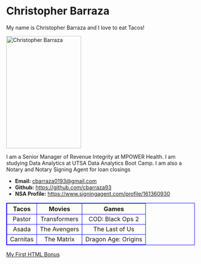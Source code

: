 <!DOCTYPE html>
<html lang="en-us">
  <style>
    table, th, td {
      border: 1px solid black;
      border-collapse: collapse;
      border-color: blue;
      text-align: center;
    }
    </style>

<head>
  <meta charset="UTF-8">
  <title>Activity 1: Basic HTML Bio</title>
</head>

<body>

  <h1>Christopher Barraza</h1>

  <p>My name is Christopher Barraza and I love to eat Tacos!</p>

  <img src="https://s23209.pcdn.co/wp-content/uploads/2019/04/Mexican-Street-TacosIMG_9091.jpg" alt="Christopher Barraza" width="200" height="300" />
  
  <p>I am a Senior Manager of Revenue Integrity at MPOWER Health.
    I am studying Data Analytics at UTSA Data Analytics Boot Camp. I am also a Notary and Notary Signing Agent for loan closings
  </p>

  <ul>
    <li><strong>Email:</strong> <a href="#-link goes here title is on left">cbarraza0193@gmail.com</a></li>
    <li><strong>Github:</strong> <a href="https://github.com/cbarraza93">https://github.com/cbarraza93</a></li>
    <li><strong>NSA Profile:</strong> <a href="#-link goes here title is on left">https://www.signingagent.com/profile/161360930</a></li>
  </ul>

  <table>
    <tr>
      <th>Tacos</th>
      <th>Movies</th>
      <th>Games</th>
    </tr>
    <tr>
      <td>Pastor</td>
      <td>Transformers</td>
      <td>COD: Black Ops 2</td>
    </tr>
    <tr>
      <td>Asada</td>
      <td>The Avengers</td>
      <td>The Last of Us</td>
    </tr>
    <tr>
      <td>Carnitas</td>
      <td>The Matrix</td>
      <td>Dragon Age: Origins</td>
    </tr>
  </table>

  <!-- Bonus link to last class page -->
  <a href="../../../../1/Activities/04-Stu_MyFirst_HTML/Solved/my-first-bonus.html">My First HTML Bonus</a>

</body>

</html>
